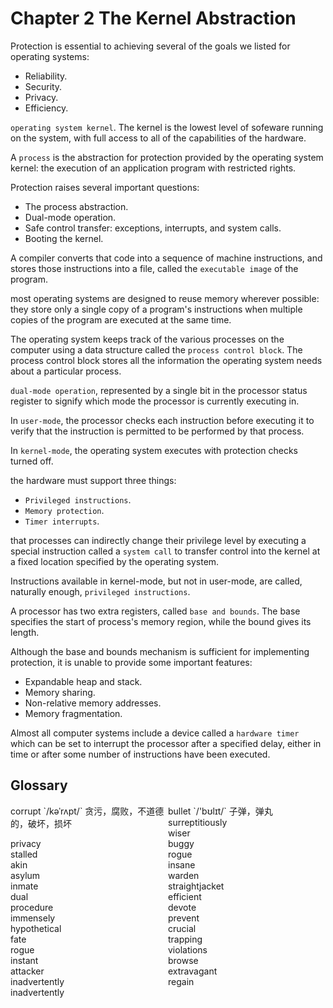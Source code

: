 # Chapter 2 The Kernel Abstraction



Protection is essential to achieving several of the goals we listed for operating systems:

- Reliability.
- Security.
- Privacy.
- Efficiency.

`operating system kernel`. The kernel is the lowest level of sofeware running on the system, with full access to all of the capabilities of the hardware.

A `process` is the abstraction for protection provided by the operating system kernel: the execution of an application program with restricted rights.

Protection raises several important questions:

- The process abstraction.
- Dual-mode operation.
- Safe control transfer: exceptions, interrupts, and system calls.
- Booting the kernel.

A compiler converts that code into a sequence of machine instructions, and stores those instructions into a file, called the `executable image` of the program.

most operating systems are designed to reuse memory wherever possible: they store only a single copy of a program's instructions when multiple copies of the program are executed at the same time.

The operating system keeps track of the various processes on the computer using a data structure called the `process control block`. The process control block stores all the information the operating system needs about a particular process.

`dual-mode operation`, represented by a single bit in the processor status register to signify which mode the processor is currently executing in. 

In `user-mode`, the processor checks each instruction before executing it to verify that the instruction is permitted to be performed by that process.

In `kernel-mode`, the operating system executes with protection checks turned off.

the hardware must support three things:

- `Privileged instructions`.
- `Memory protection`.
- `Timer interrupts`.

that processes can indirectly change their privilege level by executing a special instruction called a `system call` to transfer control into the kernel at a fixed location specified by the operating system.

Instructions available in kernel-mode, but not in user-mode, are called, naturally enough, `privileged instructions`.

A processor has two extra registers, called `base and bounds`. The base specifies the start of process's memory region, while the bound gives its length.

Although the base and bounds mechanism is sufficient for implementing protection, it is unable to provide some important features:

- Expandable heap and stack.
- Memory sharing.
- Non-relative memory addresses.
- Memory fragmentation.

Almost all computer systems include a device called a `hardware timer` which can be set to interrupt the processor after a specified delay, either in time or after some number of instructions have been executed.





## Glossary

<div style="width: 50%; float:left;">corrupt `/kəˈrʌpt/` 贪污，腐败，不道德的，破坏，损坏</div>
<div style="width: 50%; float:left;">bullet `/'bʊlɪt/` 子弹，弹丸</div>
<div style="width: 50%; float:left;">surreptitiously</div>
<div style="width: 50%; float:left;">wiser</div>
<div style="width: 50%; float:left;">privacy</div>
<div style="width: 50%; float:left;">buggy</div>
<div style="width: 50%; float:left;">stalled</div>
<div style="width: 50%; float:left;">rogue</div>
<div style="width: 50%; float:left;">akin</div>
<div style="width: 50%; float:left;">insane</div>
<div style="width: 50%; float:left;">asylum</div>
<div style="width: 50%; float:left;">warden</div>
<div style="width: 50%; float:left;">inmate</div>
<div style="width: 50%; float:left;">straightjacket</div>
<div style="width: 50%; float:left;">dual</div>
<div style="width: 50%; float:left;">efficient</div>
<div style="width: 50%; float:left;">procedure</div>
<div style="width: 50%; float:left;">devote</div>
<div style="width: 50%; float:left;">immensely</div>
<div style="width: 50%; float:left;">prevent</div>
<div style="width: 50%; float:left;">hypothetical</div>
<div style="width: 50%; float:left;">crucial</div>
<div style="width: 50%; float:left;">fate</div>
<div style="width: 50%; float:left;">trapping</div>
<div style="width: 50%; float:left;">rogue</div>
<div style="width: 50%; float:left;">violations</div>
<div style="width: 50%; float:left;">instant</div>
<div style="width: 50%; float:left;">browse</div>
<div style="width: 50%; float:left;">attacker</div>
<div style="width: 50%; float:left;">extravagant</div>
<div style="width: 50%; float:left;">inadvertently</div>
<div style="width: 50%; float:left;">regain</div>
<div style="width: 50%; float:left;">inadvertently</div>
<div style="width: 50%; float:left;"></div>
<div style="width: 50%; float:left;"></div>
<div style="width: 50%; float:left;"></div>
<div style="width: 50%; float:left;"></div>
<div style="width: 50%; float:left;"></div>
<div style="width: 50%; float:left;"></div>
<div style="width: 50%; float:left;"></div>
<div style="width: 50%; float:left;"></div>
<div style="width: 50%; float:left;"></div>
<div style="width: 50%; float:left;"></div>
<div style="width: 50%; float:left;"></div>
<div style="width: 50%; float:left;"></div>
<div style="width: 50%; float:left;"></div>
<div style="width: 50%; float:left;"></div>
<div style="width: 50%; float:left;"></div>
<div style="width: 50%; float:left;"></div>
<div style="width: 50%; float:left;"></div>
<div style="width: 50%; float:left;"></div>
<div style="width: 50%; float:left;"></div>
<div style="width: 50%; float:left;"></div>
<div style="width: 50%; float:left;"></div>
<div style="width: 50%; float:left;"></div>
<div style="width: 50%; float:left;"></div>
<div style="width: 50%; float:left;"></div>
<div style="width: 50%; float:left;"></div>
<div style="width: 50%; float:left;"></div>
<div style="width: 50%; float:left;"></div>
<div style="width: 50%; float:left;"></div>
<div style="width: 50%; float:left;"></div>